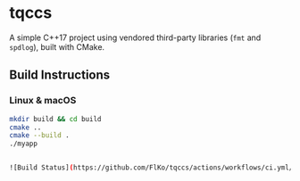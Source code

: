 # tqccs

A simple C++17 project using vendored third-party libraries (`fmt` and `spdlog`), built with CMake.

## Build Instructions

### Linux & macOS
```sh
mkdir build && cd build
cmake ..
cmake --build .
./myapp


![Build Status](https://github.com/FlKo/tqccs/actions/workflows/ci.yml/badge.svg)